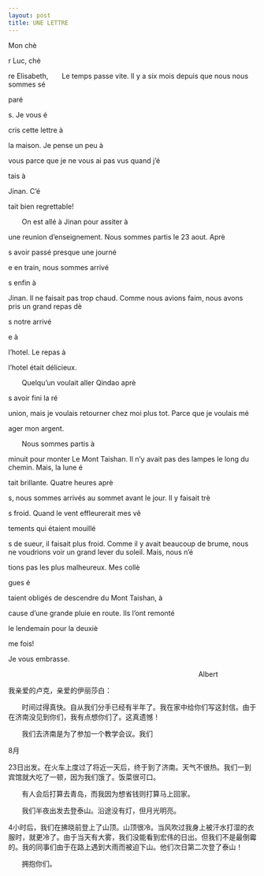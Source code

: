 ```yaml
---
layout: post
title: UNE LETTRE
---
```


Mon chè

r Luc, chè

re Elisabeth,       Le temps passe vite. Il y a six mois depuis que nous nous sommes sé

paré

s. Je vous é

cris cette lettre à 

la maison. Je pense un peu à 

vous parce que je ne vous ai pas vus quand j’é

tais à 

Jinan. C’é

tait bien regrettable!

       On est allé à Jinan pour assiter à 

une reunion d’enseignement. Nous sommes partis le 23 aout. Aprè

s avoir passé presque une journé

e en train, nous sommes arrivé

s enfin à 

Jinan. Il ne faisait pas trop chaud. Comme nous avions faim, nous avons pris un grand repas dè

s notre arrivé

e à 

l’hotel. Le repas à 

l’hotel était délicieux.

       Quelqu’un voulait aller Qindao aprè

s avoir fini la ré

union, mais je voulais retourner chez moi plus tot. Parce que je voulais mé

ager mon argent.

       Nous sommes partis à 

minuit pour monter Le Mont Taishan. Il n’y avait pas des lampes le long du chemin. Mais, la lune é

tait brillante. Quatre heures aprè

s, nous sommes arrivés au sommet avant le jour. Il y faisait trè

s froid. Quand le vent effleurerait mes vê

tements qui étaient mouillé

s de sueur, il faisait plus froid. Comme il y avait beaucoup de brume, nous ne voudrions voir un grand lever du soleil. Mais, nous n’é

tions pas les plus malheureux. Mes collè

gues é

taient obligés de descendre du Mont Taishan, à 

cause d’une grande pluie en route. Ils l’ont remonté 

le lendemain pour la deuxiè

me fois!

Je vous embrasse.

                                                                                                  Albert

我亲爱的卢克，亲爱的伊丽莎白：

       时间过得真快。自从我们分手已经有半年了。我在家中给你们写这封信。由于在济南没见到你们，我有点想你们了。这真遗憾！

       我们去济南是为了参加一个教学会议。我们 

8月

23日出发。在火车上度过了将近一天后，终于到了济南。天气不很热。我们一到宾馆就大吃了一顿，因为我们饿了。饭菜很可口。

       有人会后打算去青岛，而我因为想省钱则打算马上回家。

       我们半夜出发去登泰山。沿途没有灯，但月光明亮。

4小时后，我们在拂晓前登上了山顶。山顶很冷。当风吹过我身上被汗水打湿的衣服时，就更冷了。由于当天有大雾，我们没能看到宏伟的日出。但我们不是最倒霉的。我的同事们由于在路上遇到大雨而被迫下山。他们次日第二次登了泰山！

       拥抱你们。
